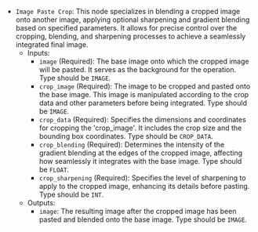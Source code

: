 - `Image Paste Crop`: This node specializes in blending a cropped image onto another image, applying optional sharpening and gradient blending based on specified parameters. It allows for precise control over the cropping, blending, and sharpening processes to achieve a seamlessly integrated final image.
    - Inputs:
        - `image` (Required): The base image onto which the cropped image will be pasted. It serves as the background for the operation. Type should be `IMAGE`.
        - `crop_image` (Required): The image to be cropped and pasted onto the base image. This image is manipulated according to the crop data and other parameters before being integrated. Type should be `IMAGE`.
        - `crop_data` (Required): Specifies the dimensions and coordinates for cropping the 'crop_image'. It includes the crop size and the bounding box coordinates. Type should be `CROP_DATA`.
        - `crop_blending` (Required): Determines the intensity of the gradient blending at the edges of the cropped image, affecting how seamlessly it integrates with the base image. Type should be `FLOAT`.
        - `crop_sharpening` (Required): Specifies the level of sharpening to apply to the cropped image, enhancing its details before pasting. Type should be `INT`.
    - Outputs:
        - `image`: The resulting image after the cropped image has been pasted and blended onto the base image. Type should be `IMAGE`.

